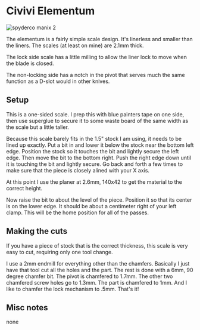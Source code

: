 # Civivi Elementum

![spyderco manix 2](images/manix-in-progress.jpg)

The elementum is a fairly simple scale design. It's linerless 
and smaller than the liners. The scales (at least on mine)
are 2.1mm thick.

The lock side scale has a little milling to allow the liner 
lock to move when the blade is closed.

The non-locking side has a notch in the pivot that serves 
much the same function as a D-slot would in other knives.

## Setup

This is a one-sided scale. I prep this with blue painters
tape on one side, then use superglue to secure it 
to some waste board of the same width as the scale but a little taller.

Because this scale barely fits in the 1.5" stock I am using, it needs to be lined
up exactly. Put a bit in and lower it below the stock near the
bottom left edge. Position the stock so it touches the bit and 
lightly secure the left edge. Then move the bit to the 
bottom right. Push the right edge down until it is touching the
bit and lightly secure. Go back and forth a few times to make
sure that the piece is closely alined with your X axis.

At this point I use the planer at 2.6mm, 140x42 to get the 
material to the correct height.

Now raise the bit to about the level of the piece. Position it
so that its center is on the lower edge. It should be about a
centimeter right of your left clamp. This will be the home
position for all of the passes.

## Making the cuts

If you have a piece of stock that is the correct thickness, this
scale is very easy to cut, requiring only one tool change.

I use a 2mm endmill for everything other than the chamfers. 
Basically I just have that tool cut all the holes and the part.
The rest is done with a 6mm, 90 degree chamfer bit. The 
pivot is chamfered to 1.7mm. The other two chamfered screw
holes go to 1.3mm. The part is chamfered to 1mm. And I 
like to chamfer the lock mechanism to .5mm.
That's it!

## Misc notes

none